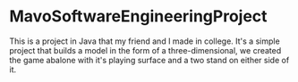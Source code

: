 # MavoSoftwareEngineeringProject

This is a project in Java that my friend and I made in college. It's a simple project that builds a model in the form of a three-dimensional,
we created the game abalone with it's playing surface and a two stand on either side of it.



